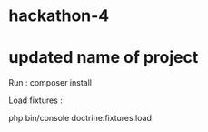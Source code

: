 # hackathon-4
# updated name of project

Run : composer install
 

Load fixtures : 

php bin/console doctrine:fixtures:load